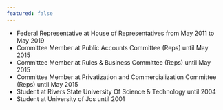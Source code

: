 ```yaml
---
featured: false
---
```

* Federal Representative at House of Representatives from May 2011 to May 2019
* Committee Member at Public Accounts Committee (Reps) until May 2015
* Committee Member at Rules & Business Committee (Reps) until May 2015
* Committee Member at Privatization and Commercialization Committee (Reps) until May 2015
* Student at Rivers State University Of Science & Technology until 2004
* Student at University of Jos until 2001

